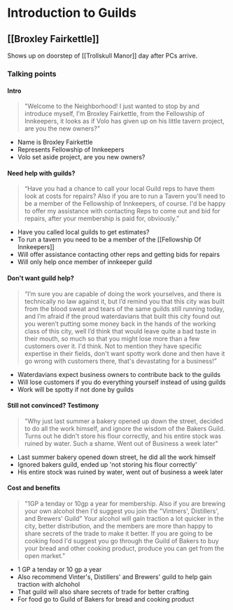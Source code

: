 # Introduction to Guilds

## [[Broxley Fairkettle]]

Shows up on doorstep of [[Trollskull Manor]] day after PCs arrive.

### Talking points

#### Intro

> "Welcome to the Neighborhood! I just wanted to stop by and introduce myself, I'm Broxley Fairkettle, from the Fellowship of Innkeepers, it looks as if Volo has given up on his little tavern project, are you the new owners?"

- Name is Broxley Fairkettle
- Represents Fellowship of Innkeepers
- Volo set aside project, are you new owners?

#### Need help with guilds?

> “Have you had a chance to call your local Guild reps to have them look at costs for repairs? Also if you are to run a Tavern you'll need to be a member of the Fellowship of Innkeepers, of course. I'd be happy to offer my assistance with contacting Reps to come out and bid for repairs, after your membership is paid for, obviously.”

- Have you called local guilds to get estimates?
- To run a tavern you need to be a member of the [[Fellowship Of Innkeepers]]
- Will offer assistance contacting other reps and getting bids for repairs
- Will only help once member of innkeeper guild

#### Don't want guild help?

> “I’m sure you are capable of doing the work yourselves, and there is technically no law against it, but I’d remind you that this city was built from the blood sweat and tears of the same guilds still running today, and I’m afraid if the proud waterdavians that built this city found out you weren’t putting some money back in the hands of the working class of this city, well I’d think that would leave quite a bad taste in their mouth, so much so that you might lose more than a few customers over it. I'd think. Not to mention they have specific expertise in their fields, don't want spotty work done and then have it go wrong with customers there, that's devastating for a business!”

- Waterdavians expect business owners to contribute back to the guilds
- Will lose customers if you do everything yourself instead of using guilds
- Work will be spotty if not done by guilds

#### Still not convinced? Testimony

> "Why just last summer a bakery opened up down the street, decided to do all the work himself, and ignore the wisdom of the Bakers Guild. Turns out he didn't store his flour correctly, and his entire stock was ruined by water. Such a shame. Went out of Business a week later"

- Last summer bakery opened down street, he did all the work himself
- Ignored bakers guild, ended up 'not storing his flour correctly'
- His entire stock was ruined by water, went out of business a week later

#### Cost and benefits

> "1GP a tenday or 10gp a year for membership. Also if you are brewing your own alcohol then I'd suggest you join the "Vintners', Distillers', and Brewers' Guild" Your alcohol will gain traction a lot quicker in the city, better distribution, and the members are more than happy to share secrets of the trade to make it better. If you are going to be cooking food I'd suggest you go through the Guild of Bakers to buy your bread and other cooking product, produce you can get from the open market."

- 1 GP a tenday or 10 gp a year
- Also recommend Vinter's, Distillers' and Brewers' guild to help gain traction with alchohol
- That guild will also share secrets of trade for better crafting
- For food go to Guild of Bakers for bread and cooking product

